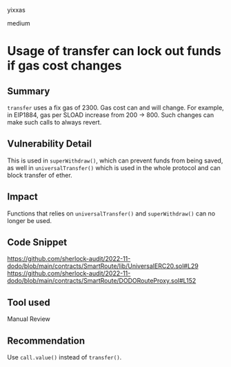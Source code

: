 yixxas

medium

# Usage of transfer can lock out funds if gas cost changes

## Summary
`transfer` uses a fix gas of 2300. Gas cost can and will change. For example, in EIP1884, gas per SLOAD increase from 200 -> 800. Such changes can make such calls to always revert.

## Vulnerability Detail
This is used in `superWithdraw()`, which can prevent funds from being saved, as well in `universalTransfer()` which is used in the whole protocol and can block transfer of ether.

## Impact
Functions that relies on `universalTransfer()` and `superWithdraw()` can no longer be used.

## Code Snippet
https://github.com/sherlock-audit/2022-11-dodo/blob/main/contracts/SmartRoute/lib/UniversalERC20.sol#L29
https://github.com/sherlock-audit/2022-11-dodo/blob/main/contracts/SmartRoute/DODORouteProxy.sol#L152

## Tool used

Manual Review

## Recommendation
Use `call.value()` instead of `transfer()`.